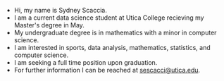 - Hi, my name is Sydney Scaccia. 
- I am a current data science student at Utica College recieving my Master's degree in May. 
- My undergraduate degree is in mathematics with a minor in computer science. 
- I am interested in sports, data analysis, mathematics, statistics, and computer science. 
- I am seeking a full time position upon graduation. 
- For further information I can be reached at sescacci@utica.edu. 

<!---
SydneyScaccia/SydneyScaccia is a ✨ special ✨ repository because its `README.md` (this file) appears on your GitHub profile.
You can click the Preview link to take a look at your changes.
--->
